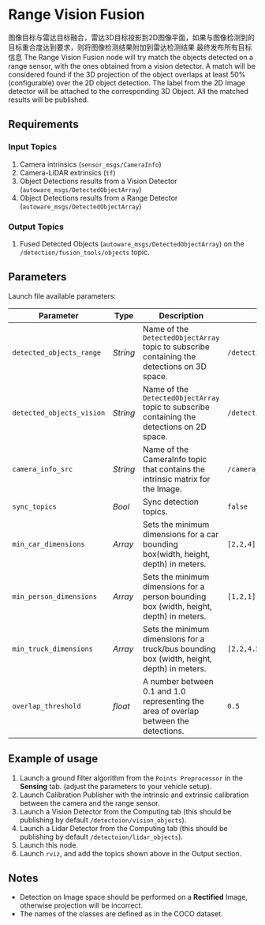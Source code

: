 # Range Vision Fusion

图像目标与雷达目标融合，雷达3D目标投影到2D图像平面，如果与图像检测到的目标重合度达到要求，则将图像检测结果附加到雷达检测结果
最终发布所有目标信息
The Range Vision Fusion node will try match the objects detected on a range sensor, with the ones obtained from a vision detector. 
A match will be considered found if the 3D projection of the object overlaps at least 50% (configurable) over the 2D object detection.
The label from the 2D Image detector will be attached to the corresponding 3D Object. All the matched results will be published. 

## Requirements

### Input Topics
1. Camera intrinsics (`sensor_msgs/CameraInfo`)
1. Camera-LiDAR extrinsics (`tf`)
1. Object Detections results from a Vision Detector (`autoware_msgs/DetectedObjectArray`)
1. Object Detections results from a Range Detector (`autoware_msgs/DetectedObjectArray`)

### Output Topics
1. Fused Detected Objects (`autoware_msgs/DetectedObjectArray`) on the `/detection/fusion_tools/objects` topic.

## Parameters

Launch file available parameters:

|Parameter| Type| Description|Default|
----------|-----|--------|---|
|`detected_objects_range`|*String* |Name of the `DetectedObjectArray` topic to subscribe containing the detections on 3D space.|`/detection/lidar_objects`|
|`detected_objects_vision`|*String*|Name of the `DetectedObjectArray` topic to subscribe containing the detections on 2D space.|`/detection/vision_objects`|
|`camera_info_src`|*String*|Name of the CameraInfo topic that contains the intrinsic matrix for the Image.|`/camera_info`|
|`sync_topics`|*Bool*|Sync detection topics.|`false`|
|`min_car_dimensions`|*Array*|Sets the minimum dimensions for a car bounding box(width, height, depth) in meters.|`[2,2,4]`|
|`min_person_dimensions`|*Array*|Sets the minimum dimensions for a person bounding box (width, height, depth) in meters.|`[1,2,1]`|
|`min_truck_dimensions`|*Array*|Sets the minimum dimensions for a truck/bus bounding box (width, height, depth) in meters.|`[2,2,4.5]`|
|`overlap_threshold`|*float*|A number between 0.1 and 1.0 representing the area of overlap between the detections.|`0.5`|

## Example of usage

1. Launch a ground filter algorithm from the `Points Preprocessor` in the **Sensing** tab. (adjust the parameters to your vehicle setup).
1. Launch Calibration Publisher with the intrinsic and extrinsic calibration between the camera and the range sensor.
1. Launch a Vision Detector from the Computing tab (this should be publishing by default `/detectoion/vision_objects`).
1. Launch a Lidar Detector from the Computing tab (this should be publishing by default `/detectoion/lidar_objects`).
1. Launch this node.
1. Launch `rviz`, and add the topics shown above in the Output section.

## Notes

* Detection on Image space should be performed on a **Rectified** Image, otherwise projection will be incorrect.
* The names of the classes are defined as in the COCO dataset.
